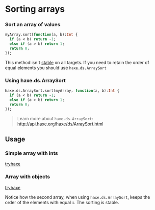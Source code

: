[tags]: / "array"

# Sorting arrays

### Sort an array of values

```haxe
myArray.sort(function(a, b):Int {
  if (a < b) return -1;
  else if (a > b) return 1;
  return 0;
});
```
This method isn't [stable](https://en.wikipedia.org/wiki/Sorting_algorithm#Stability) on all targets. If you need to retain the order of equal elements you should use `haxe.ds.ArraySort`

###  Using haxe.ds.ArraySort

```haxe
haxe.ds.ArraySort.sort(myArray, function(a, b):Int {
  if (a < b) return -1;
  else if (a > b) return 1;
  return 0;
});
```
> Learn more about `haxe.ds.ArraySort`: <http://api.haxe.org/haxe/ds/ArraySort.html>


## Usage

### Simple array with ints
[tryhaxe](http://try.haxe.org/embed/D7880)
  
### Array with objects
[tryhaxe](http://try.haxe.org/embed/76f24)

Notice how the second array, when using `haxe.ds.ArraySort`, keeps the order of the elements with equal `i`. The sorting is stable.


